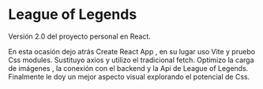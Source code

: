 # League of Legends

Versión 2.0 del proyecto personal en React.

En esta ocasión dejo atrás Create React App , en su lugar uso Vite y pruebo Css modules.
Sustituyo axios y utilizo el tradicional fetch.
Optimizo la carga de imágenes , la conexión con el backend y la Api de League of Legends. 
Finalmente le doy un mejor aspecto visual explorando el potencial de Css.

